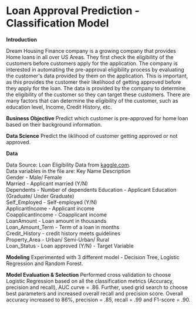 # Loan Approval Prediction - Classification Model
   
**Introduction**  
  
Dream Housing Finance company is a growing company that provides Home loans in all over US Areas. They first check the eligibility of the customers before customers apply for the application. The company is interested in automating the pre-approval eligibility process by evaluating the customer's data provided by them on the application. This is important, as this provides the customer their likelihood of getting approved before they apply for the loan. The data is provided by the company to determine the eligibility of the customer so they can target these customers. There are many factors that can determine the eligibility of the customer, such as education level, Income, Credit History, etc.

**Business Objective**
Predict which customer is pre-approved for home loan based on their background information.

**Data Science**
Predict the liklihood of customer getting approved or not approved.
  
**Data**  
   
Data Source: Loan Eligibility Data from [kaggle.com](https://www.kaggle.com/vikasukani/loan-eligible-dataset?select=loan-train.csv).  
Data variables in the file are: Key Name Description   
Gender - Male/ Female  
Married - Applicant married (Y/N)  
Dependents - Number of dependents Education - Applicant Education (Graduate/ Under Graduate)  
Self_Employed - Self-employed (Y/N)  
ApplicantIncome - Applicant income  
CoapplicantIncome - Coapplicant income  
LoanAmount - Loan amount in thousands  
Loan_Amount_Term - Term of a loan in months  
Credit_History - credit history meets guidelines  
Property_Area - Urban/ Semi-Urban/ Rural  
Loan_Status - Loan approved (Y/N) - Target Variable

**Modeling**
Experimented with 3 different model - Decision Tree, Logistic Regression and Random Forest.

**Model Evaluation & Selection**
Performed cross validation to choose Logistic Regression based on all the classification metrics (Accuracy, precision and recall), AUC curve = .86. Further, used grid search to choose best parameters and increased overall recall and precision score. Overall accuracy increased to 86%, precision = .85, recall = .99 and F1-score = .90.  
